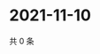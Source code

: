 # 2021-11-10

共 0 条

<!-- BEGIN WEIBO -->
<!-- 最后更新时间 Wed Nov 10 2021 04:09:15 GMT+0800 (China Standard Time) -->

<!-- END WEIBO -->
